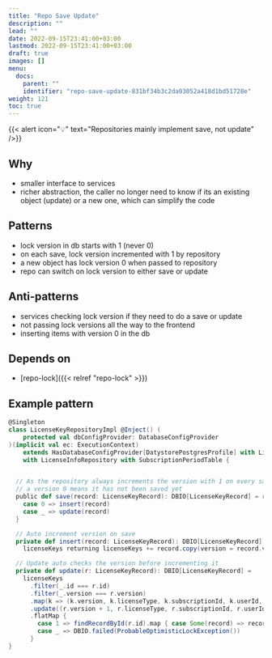 ```yaml
---
title: "Repo Save Update"
description: ""
lead: ""
date: 2022-09-15T23:41:00+03:00
lastmod: 2022-09-15T23:41:00+03:00
draft: true
images: []
menu:
  docs:
    parent: ""
    identifier: "repo-save-update-831bf34b3c2da03052a418d1bd51728e"
weight: 121
toc: true
---
```


{{< alert icon="💡" text="Repositories mainly implement save, not update" />}}	



## Why
- smaller interface to services
- richer abstraction, the caller no longer need to know if its an existing object (update) or a new one, which can simplify the code


## Patterns
- lock version in db starts with 1 (never 0)
- on each save, lock version incremented with 1 by repository
- a new object has lock version 0 when passed to repository
- repo can switch on lock version to either save or update


## Anti-patterns
- services checking lock version if they need to do a save or update
- not passing lock versions all the way to the frontend
- inserting items with version 0 in the db

## Depends on
- [repo-lock]({{< relref "repo-lock" >}})


## Example pattern 

```scala
@Singleton
class LicenseKeyRepositoryImpl @Inject() (
    protected val dbConfigProvider: DatabaseConfigProvider
)(implicit val ec: ExecutionContext)
    extends HasDatabaseConfigProvider[DatystorePostgresProfile] with LicenseKeyTable with LicenseKeyRepository
    with LicenseInfoRepository with SubscriptionPeriodTable {


  // As the repository always increments the version with 1 on every save,
  // a version 0 means it has not been saved yet
  public def save(record: LicenseKeyRecord): DBIO[LicenseKeyRecord] = record.version match {
    case 0 => insert(record)
    case _ => update(record)
  }

  // Auto increment version on save
  private def insert(record: LicenseKeyRecord): DBIO[LicenseKeyRecord] =
    licenseKeys returning licenseKeys += record.copy(version = record.version + 1)

  // Update auto checks the version before incrementing it
  private def update(r: LicenseKeyRecord): DBIO[LicenseKeyRecord] =
    licenseKeys
      .filter(_.id === r.id)
      .filter(_.version === r.version)
      .map(k => (k.version, k.licenseType, k.subscriptionId, k.userId, k.adobeId, k.assignedToUserAt, k.endsAt))
      .update((r.version + 1, r.licenseType, r.subscriptionId, r.userId, r.adobeId, r.assignedToUserAt, r.endsAt))
      .flatMap {
        case 1 => findRecordById(r.id).map { case Some(record) => record }
        case _ => DBIO.failed(ProbableOptimisticLockException())
      }
}

```